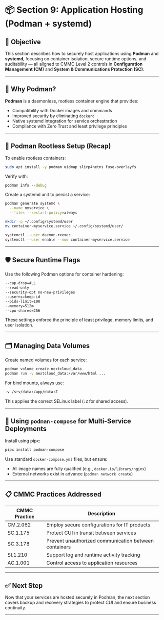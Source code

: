 # 📦 Section 9: Application Hosting (Podman + systemd)

## 🎯 Objective

This section describes how to securely host applications using **Podman** and **systemd**, focusing on container isolation, secure runtime options, and auditability — all aligned to CMMC Level 2 controls in **Configuration Management (CM)** and **System & Communications Protection (SC)**.

---

## 🧩 Why Podman?

**Podman** is a daemonless, rootless container engine that provides:

- Compatibility with Docker images and commands  
- Improved security by eliminating `dockerd`  
- Native systemd integration for service orchestration  
- Compliance with Zero Trust and least privilege principles  

---

## 🔐 Podman Rootless Setup (Recap)

To enable rootless containers:

```bash
sudo apt install -y podman uidmap slirp4netns fuse-overlayfs
```

Verify with:

```bash
podman info --debug
```

Create a systemd unit to persist a service:

```bash
podman generate systemd \
  --name myservice \
  --files --restart-policy=always

mkdir -p ~/.config/systemd/user
mv container-myservice.service ~/.config/systemd/user/

systemctl --user daemon-reexec
systemctl --user enable --now container-myservice.service
```

---

## 🛡️ Secure Runtime Flags

Use the following Podman options for container hardening:

```bash
--cap-drop=ALL
--read-only
--security-opt no-new-privileges
--userns=keep-id
--pids-limit=100
--memory=512m
--cpu-shares=256
```

These settings enforce the principle of least privilege, memory limits, and user isolation.

---

## 🗂️ Managing Data Volumes

Create named volumes for each service:

```bash
podman volume create nextcloud_data
podman run -v nextcloud_data:/var/www/html ...
```

For bind mounts, always use:

```bash
-v /srv/data:/app/data:Z
```

This applies the correct SELinux label (`:Z` for shared access).

---

## 🔁 Using `podman-compose` for Multi-Service Deployments

Install using pipx:

```bash
pipx install podman-compose
```

Use standard `docker-compose.yml` files, but ensure:

- All image names are fully qualified (e.g., `docker.io/library/nginx`)  
- External networks exist in advance (`podman network create`)  

---

## 📋 CMMC Practices Addressed

| CMMC Practice | Description |
|---------------|-------------|
| CM.2.062 | Employ secure configurations for IT products |
| SC.1.175 | Protect CUI in transit between services |
| SC.3.178 | Prevent unauthorized communication between containers |
| SI.1.210 | Support log and runtime activity tracking |
| AC.1.001 | Control access to application resources |

---

## ✅ Next Step

Now that your services are hosted securely in Podman, the next section covers backup and recovery strategies to protect CUI and ensure business continuity.

---
